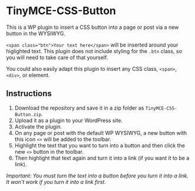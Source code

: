 # TinyMCE-CSS-Button
This is a WP plugin to insert a CSS button into a page or post via a new button in the WYSIWYG.

`<span class="btn">Your text here</span>` will be inserted around your higlighted text. This plugin does not include styling for the `.btn` class, so you will need to take care of that yourself. 

You could also easily adapt this plugin to insert any CSS class, `<span>`, `<div>`, or element.

## Instructions
1. Download the repository and save it in a zip folder as `TinyMCE-CSS-Button.zip`.
2. Upload it as a plugin to your WordPress site.
3. Activate the plugin.
4. On any page or post with the default WP WYSIWYG, a new button with this icon `<>` will be added to the toolbar.
5. Highlight the text that you want to turn into a button and then click the new `<>` button in the toolbar. 
6. Then highlight that text again and turn it into a link (if you want it to be a link).

*Important: You must turn the text into a button before you turn it into a link. It won't work if you turn it into a link first.*
